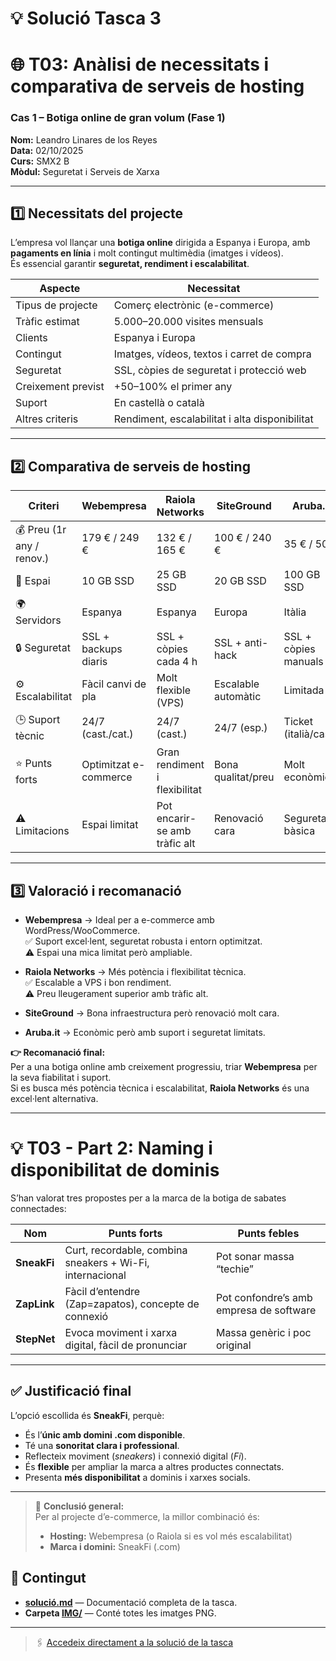 # 💡 Solució Tasca 3
# 🌐 T03: Anàlisi de necessitats i comparativa de serveis de hosting  
### Cas 1 – Botiga online de gran volum (Fase 1)

**Nom:** Leandro Linares de los Reyes  
**Data:** 02/10/2025  
**Curs:** SMX2 B  
**Mòdul:** Seguretat i Serveis de Xarxa  

---

## 1️⃣ Necessitats del projecte

L’empresa vol llançar una **botiga online** dirigida a Espanya i Europa, amb **pagaments en línia** i molt contingut multimèdia (imatges i vídeos).  
És essencial garantir **seguretat, rendiment i escalabilitat**.

| Aspecte | Necessitat |
|----------|-------------|
| Tipus de projecte | Comerç electrònic (e-commerce) |
| Tràfic estimat | 5.000–20.000 visites mensuals |
| Clients | Espanya i Europa |
| Contingut | Imatges, vídeos, textos i carret de compra |
| Seguretat | SSL, còpies de seguretat i protecció web |
| Creixement previst | +50–100% el primer any |
| Suport | En castellà o català |
| Altres criteris | Rendiment, escalabilitat i alta disponibilitat |

---

## 2️⃣ Comparativa de serveis de hosting

| Criteri | Webempresa | Raiola Networks | SiteGround | Aruba.it |
|----------|-------------|----------------|-------------|-----------|
| 💰 Preu (1r any / renov.) | 179 € / 249 € | 132 € / 165 € | 100 € / 240 € | 35 € / 50 € |
| 💾 Espai | 10 GB SSD | 25 GB SSD | 20 GB SSD | 100 GB SSD |
| 🌍 Servidors | Espanya | Espanya | Europa | Itàlia |
| 🔒 Seguretat | SSL + backups diaris | SSL + còpies cada 4 h | SSL + anti-hack | SSL + còpies manuals |
| ⚙️ Escalabilitat | Fàcil canvi de pla | Molt flexible (VPS) | Escalable automàtic | Limitada |
| 🕒 Suport tècnic | 24/7 (cast./cat.) | 24/7 (cast.) | 24/7 (esp.) | Ticket (italià/cast.) |
| ⭐ Punts forts | Optimitzat e-commerce | Gran rendiment i flexibilitat | Bona qualitat/preu | Molt econòmic |
| ⚠️ Limitacions | Espai limitat | Pot encarir-se amb tràfic alt | Renovació cara | Seguretat bàsica |

---

## 3️⃣ Valoració i recomanació

- **Webempresa** → Ideal per a e-commerce amb WordPress/WooCommerce.  
  ✅ Suport excel·lent, seguretat robusta i entorn optimitzat.  
  ⚠️ Espai una mica limitat però ampliable.  

- **Raiola Networks** → Més potència i flexibilitat tècnica.  
  ✅ Escalable a VPS i bon rendiment.  
  ⚠️ Preu lleugerament superior amb tràfic alt.  

- **SiteGround** → Bona infraestructura però renovació molt cara.  
- **Aruba.it** → Econòmic però amb suport i seguretat limitats.

**👉 Recomanació final:**  
Per a una botiga online amb creixement progressiu, triar **Webempresa** per la seva fiabilitat i suport.  
Si es busca més potència tècnica i escalabilitat, **Raiola Networks** és una excel·lent alternativa.

---

# 💡 T03 - Part 2: Naming i disponibilitat de dominis

S’han valorat tres propostes per a la marca de la botiga de sabates connectades:

| Nom | Punts forts | Punts febles |
|------|--------------|---------------|
| **SneakFi** | Curt, recordable, combina sneakers + Wi-Fi, internacional | Pot sonar massa “techie” |
| **ZapLink** | Fàcil d’entendre (Zap=zapatos), concepte de connexió | Pot confondre’s amb empresa de software |
| **StepNet** | Evoca moviment i xarxa digital, fàcil de pronunciar | Massa genèric i poc original |

---

## ✅ Justificació final

L’opció escollida és **SneakFi**, perquè:

- És l’**únic amb domini .com disponible**.  
- Té una **sonoritat clara i professional**.  
- Reflecteix moviment (*sneakers*) i connexió digital (*Fi*).  
- És **flexible** per ampliar la marca a altres productes connectats.  
- Presenta **més disponibilitat** a dominis i xarxes socials.

---

> 🏁 **Conclusió general:**  
> Per al projecte d’e-commerce, la millor combinació és:  
> - **Hosting:** Webempresa (o Raiola si es vol més escalabilitat)  
> - **Marca i domini:** SneakFi (.com)

## 📄 Contingut

- **[solució.md](./solució.md)** — Documentació completa de la tasca.
- **Carpeta [IMG/](./IMG/)** — Conté totes les imatges PNG.

---

> 🖇️ [Accedeix directament a la solució de la tasca](./solucio.md)

